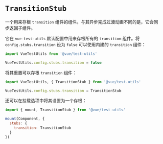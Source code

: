 # `TransitionStub`

一个用来存根 `transition` 组件的组件。与其异步完成过渡动画不同的是，它会同步返回子组件。

它在 `vue-test-utils` 默认配置中用来存根所有的 `transition` 组件。将 `config.stubs.transition` 设为 `false` 可以使用内建的 `transition` 组件：


```js
import VueTestUtils from '@vue/test-utils'

VueTestUtils.config.stubs.transition = false
```

将其重置可以存根 `transition` 组件：

```js
import VueTestUtils, { TransitionStub } from '@vue/test-utils'

VueTestUtils.config.stubs.transition = TransitionStub
```

还可以在挂载选项中将其设置为一个存根：

```js
import { mount, TransitionStub } from '@vue/test-utils'

mount(Component, {
  stubs: {
    transition: TransitionStub
  }
})
```
